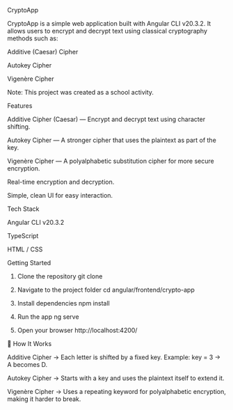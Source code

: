 CryptoApp

CryptoApp is a simple web application built with Angular CLI v20.3.2.
It allows users to encrypt and decrypt text using classical cryptography methods such as:

Additive (Caesar) Cipher

Autokey Cipher

Vigenère Cipher

Note: This project was created as a school activity.

Features

Additive Cipher (Caesar) — Encrypt and decrypt text using character shifting.

Autokey Cipher — A stronger cipher that uses the plaintext as part of the key.

Vigenère Cipher — A polyalphabetic substitution cipher for more secure encryption.

Real-time encryption and decryption.

Simple, clean UI for easy interaction.

Tech Stack

Angular CLI
 v20.3.2

TypeScript

HTML / CSS

Getting Started
1. Clone the repository
git clone <repo-url>

2. Navigate to the project folder
cd angular/frontend/crypto-app

3. Install dependencies
npm install

4. Run the app
ng serve

5. Open your browser
http://localhost:4200/

🧠 How It Works

Additive Cipher → Each letter is shifted by a fixed key. Example: key = 3 → A becomes D.

Autokey Cipher → Starts with a key and uses the plaintext itself to extend it.

Vigenère Cipher → Uses a repeating keyword for polyalphabetic encryption, making it harder to break.
